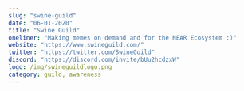 ```yaml
---
slug: "swine-guild"
date: "06-01-2020"
title: "Swine Guild"
oneliner: "Making memes on demand and for the NEAR Ecosystem :)"
website: "https://www.swineguild.com/"
twitter: "https://twitter.com/SwineGuild"
discord: "https://discord.com/invite/bUu2hcdzxW"
logo: /img/swineguildlogo.png
category: guild, awareness
---
```


